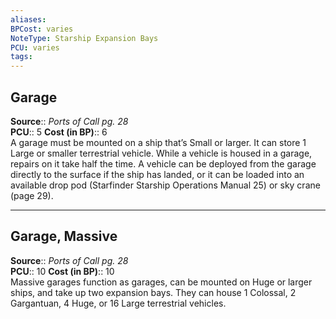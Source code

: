 ```yaml
---
aliases: 
BPCost: varies 
NoteType: Starship Expansion Bays
PCU: varies 
tags: 
---
```


## Garage

**Source**:: _Ports of Call pg. 28_  
**PCU**:: 5
**Cost (in BP)**:: 6  
A garage must be mounted on a ship that’s Small or larger. It can store 1 Large or smaller terrestrial vehicle. While a vehicle is housed in a garage, repairs on it take half the time. A vehicle can be deployed from the garage directly to the surface if the ship has landed, or it can be loaded into an available drop pod (Starfinder Starship Operations Manual 25) or sky crane (page 29).  

---

## Garage, Massive

**Source**:: _Ports of Call pg. 28_  
**PCU**:: 10
**Cost (in BP)**:: 10  
Massive garages function as garages, can be mounted on Huge or larger ships, and take up two expansion bays. They can house 1 Colossal, 2 Gargantuan, 4 Huge, or 16 Large terrestrial vehicles.
